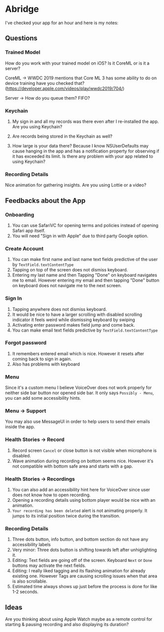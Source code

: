 # Abridge
I've checked your app for an hour and here is my notes:
## Questions
### Trained Model
How do you work with your trained model on iOS? Is it CoreML or is it a server?

CoreML -> WWDC 2019 mentions that Core ML 3 has some ability to do on device training have you checked that? (https://developer.apple.com/videos/play/wwdc2019/704/)

Server -> How do you queue them? FIFO?

### Keychain
1. My sign in and all my records was there even after I re-installed the app. Are you using Keychain? 

2. Are records being stored in the Keychain as well?

3. How large is your data there? Because I know NSUserDefaults may cause hanging in the app and has a notification property for observing if it has exceeded its limit. Is there any problem with your app related to using Keychain?

### Recording Details
Nice animation for gathering insights. Are you using Lottie or a video?

## Feedbacks about the App
### Onboarding
1. You can use SafariVC for opening terms and policies instead of opening Safari app itself.
2. You will need "Sign in with Apple" due to third party Google option.

### Create Account
1. You can make first name and last name text fields predictive of the user by `TextField.textContentType`
2. Tapping on top of the screen does not dismiss keyboard.
3. Entering my last name and then Tapping "Done" on keyboard navigates me to email. However entering my email and then tapping "Done" button on keyboard does not navigate me to the next screen.

### Sign In
1. Tapping anywhere does not dismiss keyboard.
2. It would be nice to have a larger scrolling with disabled scrolling indicator it feels weird while dismissing keyboard by swiping
3. Activating enter password makes field jump and come back.
4. You can make email text fields predictive by `TextField.textContentType`

### Forgot password 
1. It remembers entered email which is nice. However it resets after coming back to sign in again.
2. Also has problems with keyboard 

### Menu
Since it's a custom menu I believe VoiceOver does not work properly for neither side bar button nor opened side bar. It only says `Possibly - Menu`, you can add some accessibility hints.

### Menu -> Support
You may also use MessageUI in order to help users to send their emails inside the app.

### Health Stories -> Record
1. Record screen `Cancel` or close button is not visible when microphone is disabled.
2. Wave animation during recording on bottom seems nice. However it's not compatible with bottom safe area and starts with a gap.

### Health Stories -> Recordings
1. You can also add an accessibility hint here for VoiceOver since user does not know how to open recording.
2. Opening a recording details using bottom player would be nice with an animation.
3. `Your recording has been deleted` alert is not animating properly. It jumps to its initial position twice during the transition.

### Recording Details
1. Three dots button, info button, and bottom section do not have any accessibility labels
2. Very minor: Three dots button is shifting towards left after unhiglighting it.
3. Editing: Text fields are going off of the screen. Keyboard `Next` or `Done` buttons may activate the next fields.
4. Editing: I really liked tagging and its flashing animation for already existing one. However Tags are causing scrolling issues when that area is also scrollable.
5. Estimated time always shows up just before the process is done for like 1-2 seconds.

## Ideas
Are you thinking about using Apple Watch maybe as a remote control for starting & pausing recording and also displaying its duration?
